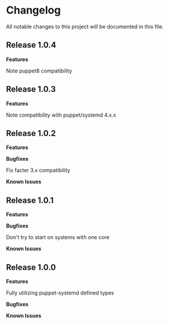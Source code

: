 # Changelog

All notable changes to this project will be documented in this file.

## Release 1.0.4

**Features**

Note puppet8 compatibility

## Release 1.0.3

**Features**

Note compatibility with puppet/systemd 4.x.x

## Release 1.0.2

**Features**

**Bugfixes**

Fix facter 3.x compatibility

**Known Issues**

## Release 1.0.1

**Features**

**Bugfixes**

Don't try to start on systems with one core

**Known Issues**

## Release 1.0.0

**Features**

Fully utilizing puppet-systemd defined types

**Bugfixes**

**Known Issues**
